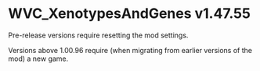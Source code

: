 # WVC_XenotypesAndGenes v1.47.55
 
Pre-release versions require resetting the mod settings.

Versions above 1.00.96 require (when migrating from earlier versions of the mod) a new game.